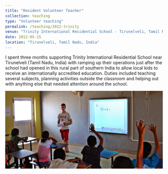```yaml
---
title: "Resident Volunteer Teacher"
collection: teaching
type: "Volunteer teaching"
permalink: /teaching/2012-trinity
venue: "Trinity International Residential School - Tirunelveli, Tamil Nadu, India"
date: 2012-05-15
location: "Tirunelveli, Tamil Nadu, India"
---
```


I spent three months supporting Trinity International Residential School near Tirunelveli (Tamil Nadu, India) with ramping up their operations just after the school had opened in this rural part of southern India to allow local kids to receive an internationally accredited education. Duties included teaching several subjects, planning activities outside the classroom and helping out with anything else that needed attention around the school.

![teaching basic math at Trinity](/images/trinity_small.jpg)

